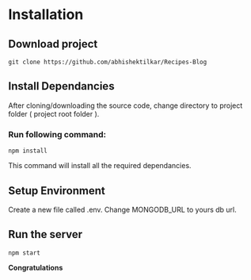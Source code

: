 # Installation

## Download project
`git clone https://github.com/abhishektilkar/Recipes-Blog`

## Install Dependancies
After cloning/downloading the source code, change directory to project folder ( project root folder ). 

### Run following command: 
`npm install`

This command will install all the required dependancies.

## Setup Environment
Create a new file called .env. Change MONGODB_URL to yours db url.

## Run the server
 `npm start`

**Congratulations**
